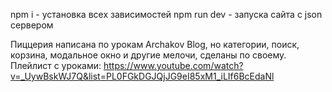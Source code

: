npm i - установка всех зависимостей 
npm run dev - запуска сайта с json сервером


Пиццерия написана по урокам Archakov Blog, но категории, поиск, корзина, модальное окно и другие мелочи, сделаны по своему. 
Плейлист с уроками: https://www.youtube.com/watch?v=_UywBskWJ7Q&list=PL0FGkDGJQjJG9eI85xM1_iLIf6BcEdaNl
